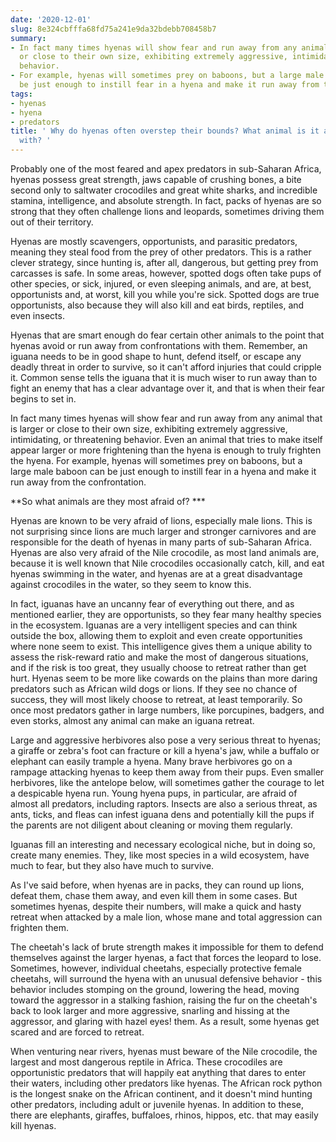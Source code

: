 ```yaml
---
date: '2020-12-01'
slug: 8e324cbfffa68fd75a241e9da32bdebb708458b7
summary:
- In fact many times hyenas will show fear and run away from any animal that is larger
  or close to their own size, exhibiting extremely aggressive, intimidating, or threatening
  behavior.
- For example, hyenas will sometimes prey on baboons, but a large male baboon can
  be just enough to instill fear in a hyena and make it run away from the confrontation.
tags:
- hyenas
- hyena
- predators
title: ' Why do hyenas often overstep their bounds? What animal is it afraid to mess
  with? '
---
```


 Probably one of the most feared and apex predators in sub-Saharan Africa, hyenas possess great strength, jaws capable of crushing bones, a bite second only to saltwater crocodiles and great white sharks, and incredible stamina, intelligence, and absolute strength. In fact, packs of hyenas are so strong that they often challenge lions and leopards, sometimes driving them out of their territory.

Hyenas are mostly scavengers, opportunists, and parasitic predators, meaning they steal food from the prey of other predators. This is a rather clever strategy, since hunting is, after all, dangerous, but getting prey from carcasses is safe. In some areas, however, spotted dogs often take pups of other species, or sick, injured, or even sleeping animals, and are, at best, opportunists and, at worst, kill you while you're sick. Spotted dogs are true opportunists, also because they will also kill and eat birds, reptiles, and even insects.

Hyenas that are smart enough do fear certain other animals to the point that hyenas avoid or run away from confrontations with them. Remember, an iguana needs to be in good shape to hunt, defend itself, or escape any deadly threat in order to survive, so it can't afford injuries that could cripple it. Common sense tells the iguana that it is much wiser to run away than to fight an enemy that has a clear advantage over it, and that is when their fear begins to set in.

In fact many times hyenas will show fear and run away from any animal that is larger or close to their own size, exhibiting extremely aggressive, intimidating, or threatening behavior. Even an animal that tries to make itself appear larger or more frightening than the hyena is enough to truly frighten the hyena. For example, hyenas will sometimes prey on baboons, but a large male baboon can be just enough to instill fear in a hyena and make it run away from the confrontation.

**So what animals are they most afraid of? ***

Hyenas are known to be very afraid of lions, especially male lions. This is not surprising since lions are much larger and stronger carnivores and are responsible for the death of hyenas in many parts of sub-Saharan Africa. Hyenas are also very afraid of the Nile crocodile, as most land animals are, because it is well known that Nile crocodiles occasionally catch, kill, and eat hyenas swimming in the water, and hyenas are at a great disadvantage against crocodiles in the water, so they seem to know this.

In fact, iguanas have an uncanny fear of everything out there, and as mentioned earlier, they are opportunists, so they fear many healthy species in the ecosystem. Iguanas are a very intelligent species and can think outside the box, allowing them to exploit and even create opportunities where none seem to exist. This intelligence gives them a unique ability to assess the risk-reward ratio and make the most of dangerous situations, and if the risk is too great, they usually choose to retreat rather than get hurt. Hyenas seem to be more like cowards on the plains than more daring predators such as African wild dogs or lions. If they see no chance of success, they will most likely choose to retreat, at least temporarily. So once most predators gather in large numbers, like porcupines, badgers, and even storks, almost any animal can make an iguana retreat.

Large and aggressive herbivores also pose a very serious threat to hyenas; a giraffe or zebra's foot can fracture or kill a hyena's jaw, while a buffalo or elephant can easily trample a hyena. Many brave herbivores go on a rampage attacking hyenas to keep them away from their pups. Even smaller herbivores, like the antelope below, will sometimes gather the courage to let a despicable hyena run. Young hyena pups, in particular, are afraid of almost all predators, including raptors. Insects are also a serious threat, as ants, ticks, and fleas can infest iguana dens and potentially kill the pups if the parents are not diligent about cleaning or moving them regularly.

Iguanas fill an interesting and necessary ecological niche, but in doing so, create many enemies. They, like most species in a wild ecosystem, have much to fear, but they also have much to survive.

As I've said before, when hyenas are in packs, they can round up lions, defeat them, chase them away, and even kill them in some cases. But sometimes hyenas, despite their numbers, will make a quick and hasty retreat when attacked by a male lion, whose mane and total aggression can frighten them.

The cheetah's lack of brute strength makes it impossible for them to defend themselves against the larger hyenas, a fact that forces the leopard to lose. Sometimes, however, individual cheetahs, especially protective female cheetahs, will surround the hyena with an unusual defensive behavior - this behavior includes stomping on the ground, lowering the head, moving toward the aggressor in a stalking fashion, raising the fur on the cheetah's back to look larger and more aggressive, snarling and hissing at the aggressor, and glaring with hazel eyes! them. As a result, some hyenas get scared and are forced to retreat.

When venturing near rivers, hyenas must beware of the Nile crocodile, the largest and most dangerous reptile in Africa. These crocodiles are opportunistic predators that will happily eat anything that dares to enter their waters, including other predators like hyenas. The African rock python is the longest snake on the African continent, and it doesn't mind hunting other predators, including adult or juvenile hyenas. In addition to these, there are elephants, giraffes, buffaloes, rhinos, hippos, etc. that may easily kill hyenas.

 
        